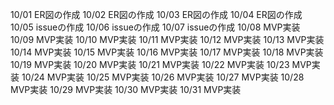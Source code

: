10/01
ER図の作成
10/02
ER図の作成
10/03
ER図の作成
10/04
ER図の作成
10/05
issueの作成
10/06
issueの作成
10/07
issueの作成
10/08
MVP実装
10/09
MVP実装
10/10
MVP実装
10/11
MVP実装
10/12
MVP実装
10/13
MVP実装
10/14
MVP実装
10/15
MVP実装
10/16
MVP実装
10/17
MVP実装
10/18
MVP実装
10/19
MVP実装
10/20
MVP実装
10/21
MVP実装
10/22
MVP実装
10/23
MVP実装
10/24
MVP実装
10/25
MVP実装
10/26
MVP実装
10/27
MVP実装
10/28
MVP実装
10/29
MVP実装
10/30
MVP実装
10/31
MVP実装
